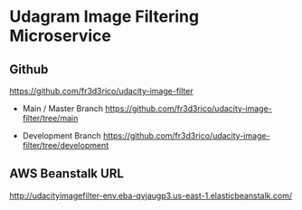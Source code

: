 # Udagram Image Filtering Microservice

## Github

https://github.com/fr3d3rico/udacity-image-filter

- Main / Master Branch
https://github.com/fr3d3rico/udacity-image-filter/tree/main

- Development Branch
https://github.com/fr3d3rico/udacity-image-filter/tree/development

## AWS Beanstalk URL

http://udacityimagefilter-env.eba-qvjaugp3.us-east-1.elasticbeanstalk.com/